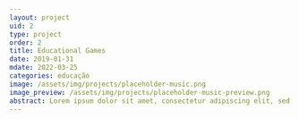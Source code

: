 ```yaml
---
layout: project
uid: 2
type: project
order: 2
title: Educational Games
date: 2019-01-31
mdate: 2022-03-25
categories: educação
image: /assets/img/projects/placeholder-music.png
image_preview: /assets/img/projects/placeholder-music-preview.png
abstract: Lorem ipsum dolor sit amet, consectetur adipiscing elit, sed do eiusmod tempor incididunt ut labore et dolore magna aliqua. Vel quam elementum pulvinar etiam. Proin nibh nisl condimentum id venenatis a condimentum vitae. Hac habitasse platea dictumst vestibulum. Nunc congue nisi vitae suscipit tellus mauris a diam. Porttitor massa id neque aliquam vestibulum morbi blandit. Aliquet nec ullamcorper sit amet. Justo nec ultrices dui sapien eget mi proin. Dolor purus non enim praesent elementum. Et ligula ullamcorper malesuada proin libero nunc consequat interdum varius. Volutpat sed cras ornare arcu dui vivamus. Ac odio tempor orci dapibus ultrices in. Suscipit tellus mauris a diam maecenas sed enim ut. Ac auctor augue mauris augue neque gravida in fermentum. Etiam non quam lacus suspendisse faucibus interdum posuere lorem.
---
```

